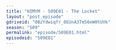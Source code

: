 ```yaml
---
title: "HIMYM - S09E01 - The Locket"
layout: "post_episode"
gdriveid: "0BzYdwiqfr_0EUnA3Tm56eW0tUVk"
season: "S09"
permalink: "episode/S09E01.html"
episodeid: "S09E01"
---
```

